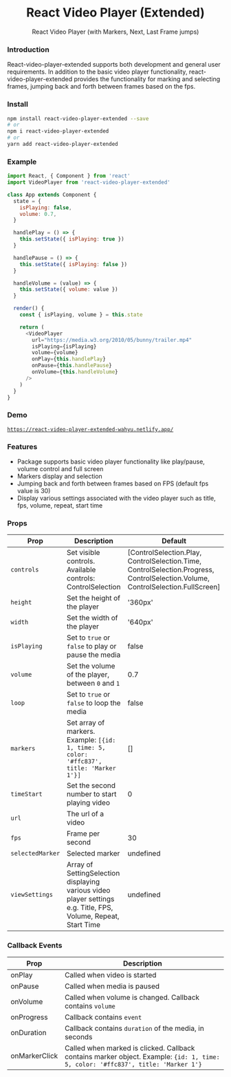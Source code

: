 <h1 align='center'>
  React Video Player (Extended)
</h1>

<p align='center'>
  React Video Player (with Markers, Next, Last Frame jumps)
</p>

### Introduction

React-video-player-extended supports both development and general user requirements. In addition to the basic video player functionality, react-video-player-extended provides the functionality for marking and selecting frames, jumping back and forth between frames based on the fps.

### Install

```bash
npm install react-video-player-extended --save
# or
npm i react-video-player-extended
# or
yarn add react-video-player-extended
```

### Example

```js
import React, { Component } from 'react'
import VideoPlayer from 'react-video-player-extended'

class App extends Component {
  state = {
    isPlaying: false,
    volume: 0.7,
  }

  handlePlay = () => {
    this.setState({ isPlaying: true })
  }

  handlePause = () => {
    this.setState({ isPlaying: false })
  }

  handleVolume = (value) => {
    this.setState({ volume: value })
  }

  render() {
    const { isPlaying, volume } = this.state

    return (
      <VideoPlayer
        url="https://media.w3.org/2010/05/bunny/trailer.mp4"
        isPlaying={isPlaying}
        volume={volume}
        onPlay={this.handlePlay}
        onPause={this.handlePause}
        onVolume={this.handleVolume}
      />
    )
  }
}
```

### Demo

[`https://react-video-player-extended-wahyu.netlify.app/`](https://react-video-player-extended-wahyu.netlify.app/)

### Features

- Package supports basic video player functionality like play/pause, volume control and full screen
- Markers display and selection
- Jumping back and forth between frames based on FPS (default fps value is 30)
- Display various settings associated with the video player such as title, fps, volume, repeat, start time

### Props

| Prop             | Description                                                                                                    | Default                                                                                                                         |
| ---------------- | -------------------------------------------------------------------------------------------------------------- | ------------------------------------------------------------------------------------------------------------------------------- |
| `controls`       | Set visible controls. Available controls: ControlSelection                                                     | [ControlSelection.Play, ControlSelection.Time, ControlSelection.Progress, ControlSelection.Volume, ControlSelection.FullScreen] |
| `height`         | Set the height of the player                                                                                   | '360px'                                                                                                                         |
| `width`          | Set the width of the player                                                                                    | '640px'                                                                                                                         |
| `isPlaying`      | Set to `true` or `false` to play or pause the media                                                            | false                                                                                                                           |
| `volume`         | Set the volume of the player, between `0` and `1`                                                              | 0.7                                                                                                                             |
| `loop`           | Set to `true` or `false` to loop the media                                                                     | false                                                                                                                           |
| `markers`        | Set array of markers. Example: `[{id: 1, time: 5, color: '#ffc837', title: 'Marker 1'}]`                       | []                                                                                                                              |
| `timeStart`      | Set the second number to start playing video                                                                   | 0                                                                                                                               |
| `url`            | The url of a video                                                                                             |
| `fps`            | Frame per second                                                                                               | 30                                                                                                                              |
| `selectedMarker` | Selected marker                                                                                                | undefined                                                                                                                       |
| `viewSettings`   | Array of SettingSelection displaying various video player settings e.g. Title, FPS, Volume, Repeat, Start Time | undefined                                                                                                                       |

### Callback Events

| Prop          | Description                                                                                                                      |
| ------------- | -------------------------------------------------------------------------------------------------------------------------------- |
| onPlay        | Called when video is started                                                                                                     |
| onPause       | Called when media is paused                                                                                                      |
| onVolume      | Called when volume is changed. Callback contains `volume`                                                                        |
| onProgress    | Callback contains `event`                                                                                                        |
| onDuration    | Callback contains `duration` of the media, in seconds                                                                            |
| onMarkerClick | Called when marked is clicked. Callback contains marker object. Example: `{id: 1, time: 5, color: '#ffc837', title: 'Marker 1'}` |
